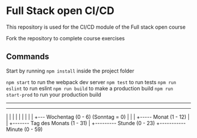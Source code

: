 # Full Stack open CI/CD

This repository is used for the CI/CD module of the Full stack open course

Fork the repository to complete course exercises

## Commands

Start by running `npm install` inside the project folder

`npm start` to run the webpack dev server
`npm test` to run tests
`npm run eslint` to run eslint
`npm run build` to make a production build
`npm run start-prod` to run your production build

* * * * *
- - - - -
| | | | |
| | | | +--- Wochentag (0 - 6) (Sonntag = 0)
| | | +----- Monat (1 - 12)
| | +------- Tag des Monats (1 - 31)
| +--------- Stunde (0 - 23)
+----------- Minute (0 - 59)
